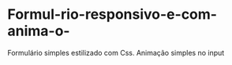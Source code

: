 # Formul-rio-responsivo-e-com-anima-o-
Formulário simples estilizado com Css.
Animação simples no input
